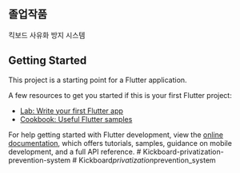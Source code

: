 ## 졸업작품

킥보드 사유화 방지 시스템

## Getting Started

This project is a starting point for a Flutter application.

A few resources to get you started if this is your first Flutter project:

- [Lab: Write your first Flutter app](https://docs.flutter.dev/get-started/codelab)
- [Cookbook: Useful Flutter samples](https://docs.flutter.dev/cookbook)

For help getting started with Flutter development, view the
[online documentation](https://docs.flutter.dev/), which offers tutorials,
samples, guidance on mobile development, and a full API reference.
#   K i c k b o a r d - p r i v a t i z a t i o n - p r e v e n t i o n - s y s t e m 
 
 #   K i c k b o a r d _ p r i v a t i z a t i o n _ p r e v e n t i o n _ s y s t e m 
 
 
